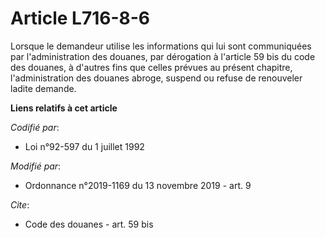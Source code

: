 # Article L716-8-6

Lorsque le demandeur utilise les informations qui lui sont communiquées par l'administration des douanes, par dérogation à
l'article 59 bis du code des douanes, à d'autres fins que celles prévues au présent chapitre, l'administration des douanes
abroge, suspend ou refuse de renouveler ladite demande.

**Liens relatifs à cet article**

_Codifié par_:

  - Loi n°92-597 du 1 juillet 1992

_Modifié par_:

  - Ordonnance n°2019-1169 du 13 novembre 2019 - art. 9

_Cite_:

  - Code des douanes - art. 59 bis
